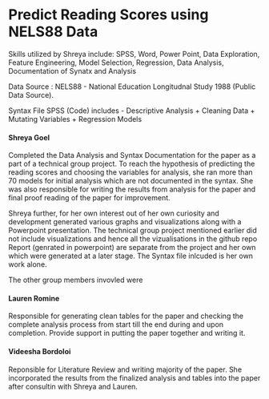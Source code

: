 # Predict Reading Scores using NELS88 Data

Skills utilized by Shreya include: SPSS, Word, Power Point, Data Exploration, Feature Engineering, Model Selection, Regression, Data Analysis, Documentation of Synatx and Analysis

Data Source : NELS88 - National Education Longitudnal Study 1988 (Public Data Source).

Syntax File SPSS (Code) includes - Descriptive Analysis + Cleaning Data + Mutating Variables + Regression Models

#### Shreya Goel 
Completed the Data Analysis and Syntax Documentation for the paper as a part of a technical group project. To reach the hypothesis of predicting the reading scores and choosing the variables for analysis, she ran more than 70 models for initial analysis which are not documented in the syntax. She was also responsible for writing the results from analysis for the paper and final proof reading of the paper for improvement.

Shreya further, for her own interest out of her own curiosity and development generated various graphs and visualizations along with a Powerpoint presentation. The technical group project mentioned earlier did not include visualizations and hence all the vizualisations in the github repo Report (genrated in powerpoint) are separate from the project and her own which were generated at a later stage. The Syntax file inlcuded is her own work alone.



The other group members invovled were 

#### Lauren Romine 
Responsible for generating clean tables for the paper and checking the complete analysis process from start till the end during and upon completion. Provide support in putting the paper together and writing it.

#### Videesha Bordoloi
Reponsible for Literature Review and writing majority of the paper. She incorporated the results from the finalized analysis and tables into the paper after consultin with Shreya and Lauren.






